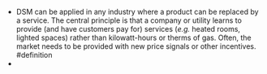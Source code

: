- DSM can be applied in any industry where a product can be replaced by a service. The central principle is that a company or utility learns to provide (and have customers pay for) services (_e.g._ heated rooms, lighted spaces) rather than kilowatt-hours or therms of gas. Often, the market needs to be provided with new price signals or other incentives. #definition
-